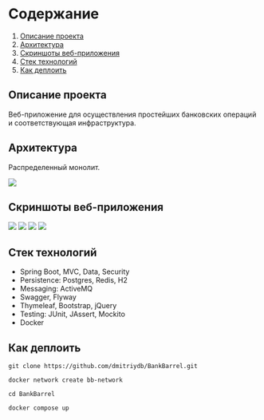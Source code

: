 # Содержание
1. [Описание проекта](#описание-проекта)
2. [Архитектура](#архитектура)
3. [Скриншоты веб-приложения](#скриншоты-веб-приложения)
4. [Стек технологий](#стек-технологий)
5. [Как деплоить](#как-деплоить)

## Описание проекта

Веб-приложение для осуществления простейших банковских операций и соответствующая инфраструктура. 

## Архитектура

Распределенный монолит.

![](https://files.catbox.moe/gehqgf.png)

## Скриншоты веб-приложения

![](https://files.catbox.moe/yiq5nm.png)
![](https://files.catbox.moe/n3bpv0.png)
![](https://files.catbox.moe/h4l1pw.png)
![](https://files.catbox.moe/j8ackd.png)

## Стек технологий
- Spring Boot, MVC, Data, Security
- Persistence: Postgres, Redis, H2
- Messaging: ActiveMQ
- Swagger, Flyway
- Thymeleaf, Bootstrap, jQuery
- Testing: JUnit, JAssert, Mockito
- Docker 

## Как деплоить

`git clone https://github.com/dmitriydb/BankBarrel.git`

`docker network create bb-network`

`cd BankBarrel`

`docker compose up`
